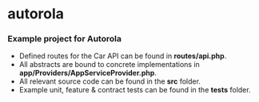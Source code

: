 # autorola
### Example project for Autorola

- Defined routes for the Car API can be found in **routes/api.php**.
- All abstracts are bound to concrete implementations in **app/Providers/AppServiceProvider.php**.
- All relevant source code can be found in the **src** folder.
- Example unit, feature & contract tests can be found in the **tests** folder.
